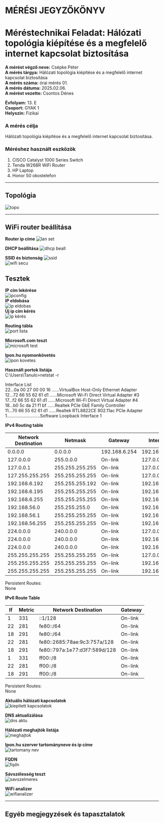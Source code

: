 # MÉRÉSI JEGYZŐKÖNYV
# Méréstechnikai Feladat: Hálózati topológia kiépítése és a megfelelő internet kapcsolat biztosítása    

**A mérést végző neve:** Csépke Péter  
**A mérés tárgya:**   Hálózati topológia kiépítése és a megfelelő internet kapcsolat biztosítása  
**A mérés száma:** órai mérés 01.  
**A mérés dátuma:** 2025.02.06.  
**A mérést vezette:** Csontos Dénes  

**Évfolyam:** 13. E  
**Csoport:** GYAK 1  
**Helyszín:** Fizikai  

### A mérés célja  
Hálózati topológia kiépítése és a megfelelő internet kapcsolat biztosítása.

### Méréshez használt eszközök  

1. CISCO Catalyst 1000 Series Switch  
2. Tenda W268R WiFi Router  
3. HP Laptop
4. Honor 50 okostelefon  
-----
## Topológia  
![topo](https://github.com/user-attachments/assets/ac47ad29-5e97-49e9-a94b-99df92e12c96)

-----
## WiFi router beállítása  
**Router ip címe**
![lan set](https://github.com/user-attachments/assets/f44970f7-bdbd-40b4-86ad-86bb8865d91f)

**DHCP beállítása**
![dhcp beall](https://github.com/user-attachments/assets/51fbe2da-9294-40d8-a000-01c620bf996e)

**SSID és biztonság**
![ssid](https://github.com/user-attachments/assets/ffd5441e-d998-4e9a-aad9-58b3bf023112)  
![wifi secu](https://github.com/user-attachments/assets/4dd8e72f-4d1d-4224-ab21-2e32e358c4b7)  

## Tesztek  
**IP cím lekérése**  
![ipconfig](https://github.com/user-attachments/assets/fa9d7a27-df86-42cf-888e-09b7f1e118fd)  
**IP eldobása**  
![ip eldobas](https://github.com/user-attachments/assets/b0135cf5-e53a-469d-aeec-3b1f8581cbe2)  
**Új ip cím kérés**  
![ip kérés](https://github.com/user-attachments/assets/1e7ef3b6-319b-4630-9569-ced478017940)

**Routing tábla**  
![port lista](https://github.com/user-attachments/assets/6fdc6b0b-e31c-4a46-93d5-d4d943b347a1)

**Microsoft.com teszt**   
![microsoft test](https://github.com/user-attachments/assets/41fcbc0a-1b53-4a2a-8bce-3ba426954f19)

**Ipon.hu nyomonkövetés**  
![ipon kovetes](https://github.com/user-attachments/assets/5c369ed0-144b-4485-91e1-a9d9ceb633c3)

**Használt portok listája**  
C:\Users\Tanulo>netstat -r

Interface List  
 22...0a 00 27 00 00 16 ......VirtualBox Host-Only Ethernet Adapter  
 12...72 66 55 62 61 d1 ......Microsoft Wi-Fi Direct Virtual Adapter #3  
 17...f2 66 55 62 61 d1 ......Microsoft Wi-Fi Direct Virtual Adapter #4  
 18...b0 5c da 21 f1 bf ......Realtek PCIe GbE Family Controller  
 11...70 66 55 62 61 d1 ......Realtek RTL8822CE 802.11ac PCIe Adapter  
  1...........................Software Loopback Interface 1  

**IPv4 Routing table**  

| Network Destination   | Netmask          | Gateway         | Interface       | Metric |
|-----------------------|------------------|-----------------|-----------------|--------|
| 0.0.0.0               | 0.0.0.0          | 192.168.6.254   | 192.168.6.195   | 35     |
| 127.0.0.0             | 255.0.0.0        | On-link         | 127.0.0.1       | 331    |
| 127.0.0.1             | 255.255.255.255   | On-link         | 127.0.0.1       | 331    |
| 127.255.255.255       | 255.255.255.255   | On-link         | 127.0.0.1       | 331    |
| 192.168.6.192         | 255.255.255.192   | On-link         | 192.168.6.195   | 291    |
| 192.168.6.195         | 255.255.255.255   | On-link         | 192.168.6.195   | 291    |
| 192.168.6.255         | 255.255.255.255   | On-link         | 192.168.6.195   | 291    |
| 192.168.56.0          | 255.255.255.0     | On-link         | 192.168.56.1    | 281    |
| 192.168.56.1          | 255.255.255.255   | On-link         | 192.168.56.1    | 281    |
| 192.168.56.255        | 255.255.255.255   | On-link         | 192.168.56.1    | 281    |
| 224.0.0.0             | 240.0.0.0        | On-link         | 127.0.0.1       | 331    |
| 224.0.0.0             | 240.0.0.0        | On-link         | 192.168.56.1    | 281    |
| 224.0.0.0             | 240.0.0.0        | On-link         | 192.168.6.195   | 291    |
| 255.255.255.255       | 255.255.255.255   | On-link         | 127.0.0.1       | 331    |
| 255.255.255.255       | 255.255.255.255   | On-link         | 192.168.56.1    | 281    |
| 255.255.255.255       | 255.255.255.255   | On-link         | 192.168.6.195   | 291    |  

Persistent Routes:  
  None  

**IPv6 Route Table**   

| If  | Metric | Network Destination                     | Gateway  |
|-----|--------|------------------------------------------|----------|
| 1   | 331    | ::1/128                                  | On-link  |
| 22  | 281    | fe80::/64                                | On-link  |
| 18  | 291    | fe80::/64                                | On-link  |
| 22  | 281    | fe80::2685:78ae:9c3:757a/128             | On-link  |
| 18  | 291    | fe80::797a:1e77:d3f7:589d/128            | On-link  |
| 1   | 331    | ff00::/8                                 | On-link  |
| 22  | 281    | ff00::/8                                 | On-link  |
| 18  | 291    | ff00::/8                                 | On-link  | 

Persistent Routes:  
  None  
  
**Aktuális hálózati kapcsolatok**  
![kiepitett kapcsolatok](https://github.com/user-attachments/assets/d6de3793-001d-4544-a6f2-45547a9accad)

**DNS aktualizálása**  
![dns aktu](https://github.com/user-attachments/assets/91aebf8e-61dd-4701-a14e-12572f207763)

**Hálózati meghajtók listája**  
![meghajtok](https://github.com/user-attachments/assets/d085872e-712a-4f8d-9d2c-95b080c0aba2)

**Ipon.hu szerver tartományneve és ip címe**  
![tartomany nev](https://github.com/user-attachments/assets/f8dd8c25-18be-481e-843b-41709f087397)

**FQDN**  
![fqdn](https://github.com/user-attachments/assets/6a89b30a-418b-45f2-a45e-35fb7f16afbd)

**Sávszélesség teszt**  
![savszelmeres](https://github.com/user-attachments/assets/243afac6-5e0f-4e3e-9ecd-3ff541e210fe)

**WiFi analizer**  
![wifianalizer](https://github.com/user-attachments/assets/32ecb07e-fdac-4b82-8f22-97a8bee445c7)

----
## Egyéb megjegyzések és tapasztalatok  
